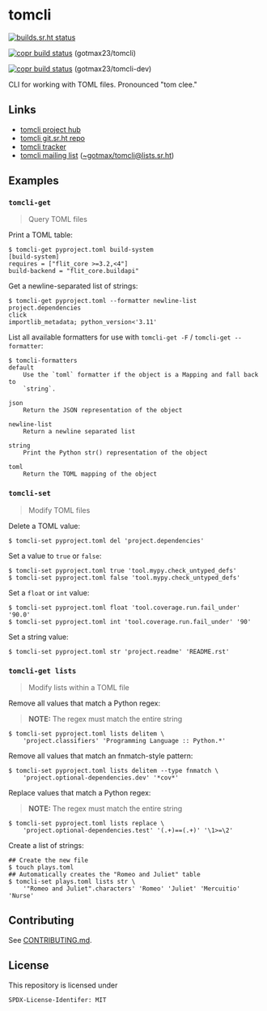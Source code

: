 <!--
Copyright (C) 2023 Maxwell G <maxwell@gtmx.me>
SPDX-License-Identifier: MIT
-->

# tomcli

[![builds.sr.ht status](https://builds.sr.ht/~gotmax23/tomcli/commits/main.svg)](https://builds.sr.ht/~gotmax23/tomcli/commits/main?)

[![copr build status][badge-copr]][link-copr] (gotmax23/tomcli)

[![copr build status][badge-copr-dev]][link-copr-dev] (gotmax23/tomcli-dev)

CLI for working with TOML files. Pronounced "tom clee."

## Links

- [tomcli project hub](https://sr.ht/~gotmax23/tomcli)
- [tomcli git.sr.ht repo](https://git.sr.ht/~gotmax23/tomcli)
- [tomcli tracker](https://todo.sr.ht/~gotmax23/tomcli)
- [tomcli mailing list][archives] ([~gotmax/tomcli@lists.sr.ht][mailto])

[archives]: https://lists.sr.ht/~gotmax23/tomcli
[mailto]: mailto:~gotmax/tomcli@lists.sr.ht

## Examples

### `tomcli-get`

> Query TOML files

Print a TOML table:

``` console
$ tomcli-get pyproject.toml build-system
[build-system]
requires = ["flit_core >=3.2,<4"]
build-backend = "flit_core.buildapi"
```

Get a newline-separated list of strings:

``` console
$ tomcli-get pyproject.toml --formatter newline-list project.dependencies
click
importlib_metadata; python_version<'3.11'
```

List all available formatters for use
with `tomcli-get -F` / `tomcli-get --formatter`:

``` console
$ tomcli-formatters
default
	Use the `toml` formatter if the object is a Mapping and fall back to
	`string`.

json
	Return the JSON representation of the object

newline-list
	Return a newline separated list

string
	Print the Python str() representation of the object

toml
	Return the TOML mapping of the object

```

### `tomcli-set`

> Modify TOML files

Delete a TOML value:

``` console
$ tomcli-set pyproject.toml del 'project.dependencies'
```

Set a value to `true` or `false`:

``` console
$ tomcli-set pyproject.toml true 'tool.mypy.check_untyped_defs'
$ tomcli-set pyproject.toml false 'tool.mypy.check_untyped_defs'
```

Set a `float` or `int` value:

``` console
$ tomcli-set pyproject.toml float 'tool.coverage.run.fail_under' '90.0'
$ tomcli-set pyproject.toml int 'tool.coverage.run.fail_under' '90'
```

Set a string value:

``` console
$ tomcli-set pyproject.toml str 'project.readme' 'README.rst'
```

### `tomcli-get lists`

> Modify lists within a TOML file

Remove all values that match a Python regex:

> **NOTE:** The regex must match the entire string

``` console
$ tomcli-set pyproject.toml lists delitem \
    'project.classifiers' 'Programming Language :: Python.*'
```

Remove all values that match an fnmatch-style pattern:

``` console
$ tomcli-set pyproject.toml lists delitem --type fnmatch \
    'project.optional-dependencies.dev' '*cov*'
```

Replace values that match a Python regex:

> **NOTE:** The regex must match the entire string

``` console
$ tomcli-set pyproject.toml lists replace \
    'project.optional-dependencies.test' '(.+)==(.+)' '\1>=\2'
```

Create a list of strings:

``` console
## Create the new file
$ touch plays.toml
## Automatically creates the "Romeo and Juliet" table
$ tomcli-set plays.toml lists str \
    '"Romeo and Juliet".characters' 'Romeo' 'Juliet' 'Mercuitio' 'Nurse'
```


## Contributing

See [CONTRIBUTING.md](https://git.sr.ht/~gotmax23/tomcli/tree/main/item/CONTRIBUTING.md).

## License

This repository is licensed under

    SPDX-License-Identifer: MIT

[badge-copr]: https://copr.fedorainfracloud.org/coprs/gotmax23/tomcli/package/tomcli/status_image/last_build.png
[link-copr]: https://copr.fedorainfracloud.org/coprs/gotmax23/tomcli/
[badge-copr-dev]: https://copr.fedorainfracloud.org/coprs/gotmax23/tomcli-dev/package/tomcli/status_image/last_build.png
[link-copr-dev]: https://copr.fedorainfracloud.org/coprs/gotmax23/tomcli-dev/
